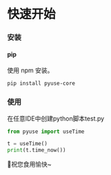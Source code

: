 # 快速开始

### 安装

#### pip

使用 npm 安装。

```shell
pip install pyuse-core
```

### 使用

在任意IDE中创建python脚本test.py

```python
from pyuse import useTime

t = useTime()
print(t.time_now())
```

:sparkling_heart:祝您食用愉快~


